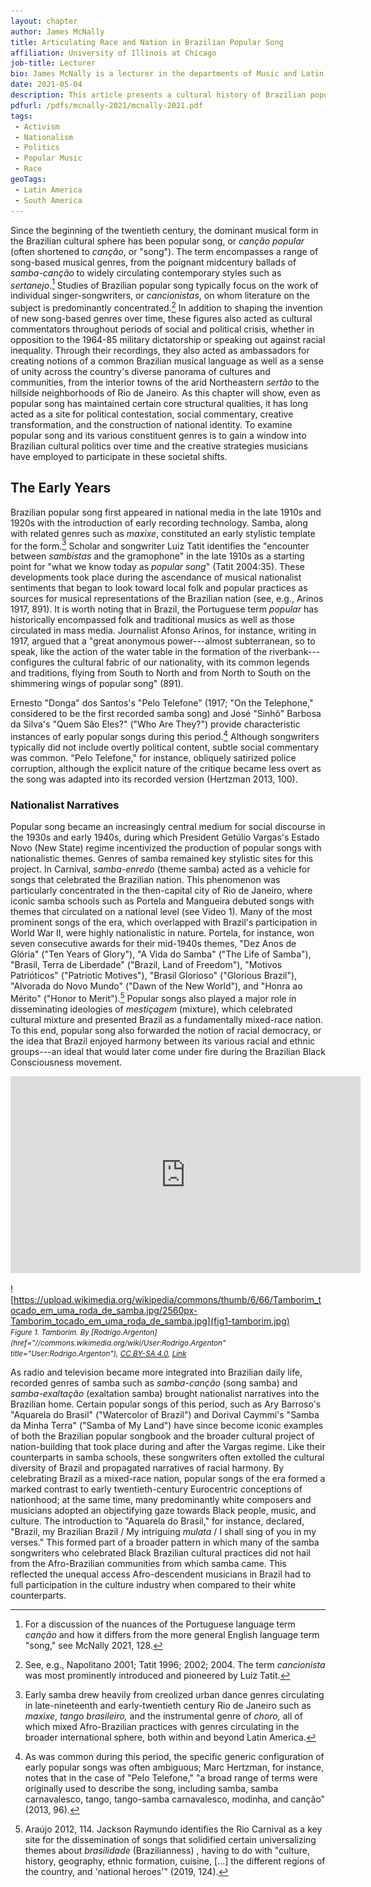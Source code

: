```yaml
---
layout: chapter
author: James McNally
title: Articulating Race and Nation in Brazilian Popular Song
affiliation: University of Illinois at Chicago
job-title: Lecturer 
bio: James McNally is a lecturer in the departments of Music and Latin American and Latino Studies at the University of Illinois at Chicago, where he also serves as the Associate Director for Equity, Diversity, and Inclusion. His research investigates popular and experimental music in Brazil, with focuses on collaboration, cultural politics, and the music of the African diaspora.
date: 2021-05-04
description: This article presents a cultural history of Brazilian popular song (canção popular) and the many musical genres that fall under its umbrella. From the early days of samba to contemporary popular styles, popular song in Brazil has long represented a site for negotiating complex questions of race, nation, and politics.
pdfurl: /pdfs/mcnally-2021/mcnally-2021.pdf
tags:
 - Activism
 - Nationalism
 - Politics
 - Popular Music
 - Race
geoTags:
 - Latin America
 - South America
---
```

Since the beginning of the twentieth century, the dominant musical form in the Brazilian cultural sphere has been popular song, or *canção popular* (often shortened to *canção*, or "song"). The term encompasses a range of song-based musical genres, from the poignant midcentury ballads of *samba-canção* to widely circulating contemporary styles such as *sertanejo*.[^1] Studies of Brazilian popular song typically focus on the work of individual singer-songwriters, or *cancionistas*, on whom literature on the subject is predominantly concentrated.[^2] In addition to shaping the invention of new song-based genres over time, these figures also acted as cultural commentators throughout periods of social and political crisis, whether in opposition to the 1964-85 military dictatorship or speaking out against racial inequality. Through their recordings, they also acted as ambassadors for creating notions of a common Brazilian musical language as well as a sense of unity across the country's diverse panorama of cultures and communities, from the interior towns of the arid Northeastern *sertão* to the hillside neighborhoods of Rio de Janeiro. As this chapter will show, even as popular song has maintained certain core structural qualities, it has long acted as a site for political contestation, social commentary, creative transformation, and the construction of national identity. To examine popular song and its various constituent genres is to gain a window into Brazilian cultural politics over time and the creative strategies musicians have employed to participate in these societal shifts.

[^1]: For a discussion of the nuances of the Portuguese language term *canção* and how it differs from the more general English language term "song," see McNally 2021, 128.

[^2]: See, e.g., Napolitano 2001; Tatit 1996; 2002; 2004. The term *cancionista* was most prominently introduced and pioneered by Luiz Tatit.

## The Early Years

Brazilian popular song first appeared in national media in the late 1910s and 1920s with the introduction of early recording technology. Samba, along with related genres such as *maxixe*, constituted an early stylistic template for the form.[^3] Scholar and songwriter Luiz Tatit identifies the "encounter between *sambistas* and the gramophone" in the late 1910s as a starting point for "what we know today as *popular song*" (Tatit 2004:35). These developments took place during the ascendance of musical nationalist sentiments that began to look toward local folk and popular practices as sources for musical representations of the Brazilian nation (see, e.g., Arinos 1917, 891). It is worth noting that in Brazil, the Portuguese term *popular* has historically encompassed folk and traditional musics as well as those circulated in mass media. Journalist Afonso Arinos, for instance, writing in 1917, argued that a "great anonymous power---almost subterranean, so to speak, like the action of the water table in the formation of the riverbank---configures the cultural fabric of our nationality, with its common legends and traditions, flying from South to North and from North to South on the shimmering wings of popular song" (891).

Ernesto "Donga" dos Santos's "Pelo Telefone" (1917; "On the Telephone," considered to be the first recorded samba song) and José "Sinhô" Barbosa da Silva's "Quem São Eles?" ("Who Are They?") provide characteristic instances of early popular songs during this period.[^4] Although songwriters typically did not include overtly political content, subtle social commentary was common. "Pelo Telefone," for instance, obliquely satirized police corruption, although the explicit nature of the critique became less overt as the song was adapted into its recorded version (Hertzman 2013, 100).

[^3]: Early samba drew heavily from creolized urban dance genres circulating in late-nineteenth and early-twentieth century Rio de Janeiro such as *maxixe*, *tango brasileiro,* and the instrumental genre of *choro,* all of which mixed Afro-Brazilian practices with genres circulating in the broader international sphere, both within and beyond Latin America.

[^4]: As was common during this period, the specific generic configuration of early popular songs was often ambiguous; Marc Hertzman, for instance, notes that in the case of "Pelo Telefone," "a broad range of terms were originally used to describe the song, including samba, samba carnavalesco, tango, tango-samba carnavalesco, modinha, and canção" (2013, 96).

### Nationalist Narratives

Popular song became an increasingly central medium for social discourse in the 1930s and early 1940s, during which President Getúlio Vargas's Estado Novo (New State) regime incentivized the production of popular songs with nationalistic themes. Genres of samba remained key stylistic sites for this project. In Carnival, *samba-enredo* (theme samba) acted as a vehicle for songs that celebrated the Brazilian nation. This phenomenon was particularly concentrated in the then-capital city of Rio de Janeiro, where iconic samba schools such as Portela and Mangueira debuted songs with themes that circulated on a national level (see Video 1). Many of the most prominent songs of the era, which overlapped with Brazil's participation in World War II, were highly nationalistic in nature. Portela, for instance, won seven consecutive awards for their mid-1940s themes, "Dez Anos de Glória" ("Ten Years of Glory"), "A Vida do Samba" ("The Life of Samba"), "Brasil, Terra de Liberdade" ("Brazil, Land of Freedom"), "Motivos Patrióticos" ("Patriotic Motives"), "Brasil Glorioso" ("Glorious Brazil"), "Alvorada do Novo Mundo" ("Dawn of the New World"), and "Honra ao Mérito" ("Honor to Merit").[^5] Popular songs also played a major role in disseminating ideologies of *mestiçagem* (mixture), which celebrated cultural mixture and presented Brazil as a fundamentally mixed-race nation. To this end, popular song also forwarded the notion of racial democracy, or the idea that Brazil enjoyed harmony between its various racial and ethnic groups---an ideal that would later come under fire during the Brazilian Black Consciousness movement. 

[^5]: Araújo 2012, 114. Jackson Raymundo identifies the Rio Carnival as a key site for the dissemination of songs that solidified certain universalizing themes about *brasilidade* (Brazilianness) , having to do with "culture, history, geography, ethnic formation, cuisine, \[...\] the different regions of the country, and 'national heroes'" (2019, 124).


<iframe width="560" height="315" src="https://www.youtube.com/embed/9rA3h9IODzU" title="YouTube video player" frameborder="0" allow="accelerometer; autoplay; clipboard-write; encrypted-media; gyroscope; picture-in-picture" allowfullscreen></iframe>

![https://upload.wikimedia.org/wikipedia/commons/thumb/6/66/Tamborim_tocado_em_uma_roda_de_samba.jpg/2560px-Tamborim_tocado_em_uma_roda_de_samba.jpg](fig1-tamborim.jpg)<br />
<small>*Figure 1. Tamborim. By [Rodrigo.Argenton](href="//commons.wikimedia.org/wiki/User:Rodrigo.Argenton" title="User:Rodrigo.Argenton"), [CC BY-SA 4.0](https://creativecommons.org/licenses/by-sa/4.0), [Link](https://commons.wikimedia.org/w/index.php?curid=45698284)*</small>

As radio and television became more integrated into Brazilian daily life, recorded genres of samba such as *samba-canção* (song samba) and *samba-exaltação* (exaltation samba) brought nationalist narratives into the Brazilian home. Certain popular songs of this period, such as Ary Barroso's "Aquarela do Brasil" ("Watercolor of Brazil") and Dorival Caymmi's "Samba da Minha Terra" ("Samba of My Land") have since become iconic examples of both the Brazilian popular songbook and the broader cultural project of nation-building that took place during and after the Vargas regime. Like their counterparts in samba schools, these songwriters often extolled the cultural diversity of Brazil and propagated narratives of racial harmony. By celebrating Brazil as a mixed-race nation, popular songs of the era formed a marked contrast to early twentieth-century Eurocentric conceptions of nationhood; at the same time, many predominantly white composers and musicians adopted an objectifying gaze towards Black people, music, and culture. The introduction to "Aquarela do Brasil," for instance, declared, "Brazil, my Brazilian Brazil / My intriguing *mulata* / I shall sing of you in my verses." This formed part of a broader pattern in which many of the samba songwriters who celebrated Black Brazilian cultural practices did not hail from the Afro-Brazilian communities from which samba came. This reflected the unequal access Afro-descendent musicians in Brazil had to full participation in the culture industry when compared to their white counterparts.
